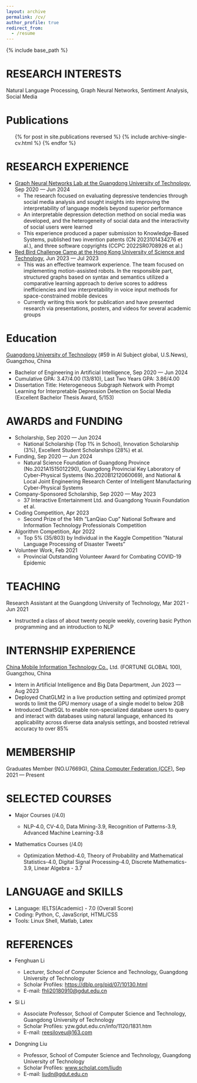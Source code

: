 ```yaml
---
layout: archive
permalink: /cv/
author_profile: true
redirect_from:
  - /resume
---
```


{% include base_path %}

RESEARCH INTERESTS
======
Natural Language Processing, Graph Neural Networks, Sentiment Analysis, Social Media

Publications
======
  <ul>{% for post in site.publications reversed %}
    {% include archive-single-cv.html %}
  {% endfor %}</ul>

RESEARCH EXPERIENCE
======
* [Graph Neural Networks Lab at the Guangdong University of Technology](https://cs.gdut.edu.cn/English/About_us.htm), Sep 2020 — Jun 2024
  * The research focused on evaluating depressive tendencies through social media analysis and sought insights into improving the interpretability of language models beyond superior performance
  * An interpretable depression detection method on social media was developed, and the heterogeneity of social data and the interactivity of social users were learned
  * This experience produced a paper submission to Knowledge-Based Systems, published two invention patents (CN 2023101434276 et al.), and three software copyrights (CCPC 2022SR0708926 et al.)
* [Red Bird Challenge Camp at the Hong Kong University of Science and Technology](https://www.hkust-gz.edu.cn/academics/teaching-and-learning-innovation/red-bird-challenge-camp/), Jun 2023 — Jul 2023
  * This was an effective teamwork experience. The team focused on implementing motion-assisted robots. In the responsible part, structured graphs based on syntax and semantics utilized a comparative learning approach to derive scores to address inefficiencies and low interpretability in voice input methods for space-constrained mobile devices
  * Currently writing this work for publication and have presented research via presentations, posters, and videos for several academic groups

Education
======
[Guangdong University of Technology](https://english.gdut.edu.cn/) (#59 in AI Subject global, U.S.News), Guangzhou, China
* Bachelor of Engineering in Artificial Intelligence, Sep 2020 — Jun 2024
* Cumulative GPA: 3.47/4.00 (13/810), Last Two Years GPA: 3.86/4.00
* Dissertation Title: Heterogeneous Subgraph Network with Prompt Learning for Interpretable Depression Detection on Social Media (Excellent Bachelor Thesis Award, 5/153)

AWARDS and FUNDING
======
* Scholarship, Sep 2020 — Jun 2024
  * National Scholarship (Top 1% in School), Innovation Scholarship (3%), Excellent Student Scholarships (28%) et al.
* Funding, Sep 2020 — Jun 2024
  * Natural Science Foundation of Guangdong Province (No.2021A1515012290), Guangdong Provincial Key Laboratory of Cyber-Physical Systems (No.2020B1212060069), and National & Local Joint Engineering Research Center of Intelligent Manufacturing Cyber-Physical Systems
* Company-Sponsored Scholarship, Sep 2020 — May 2023
  * 37 Interactive Entertainment Ltd. and Guangdong Youxin Foundation et al.
* Coding Competition, Apr 2023
  * Second Prize of the 14th ”LanQiao Cup” National Software and Information Technology Professionals Competition
* Algorithm Competition, Apr 2022
  * Top 5% (35/803) by Individual in the Kaggle Competition ”Natural Language Processing of Disaster Tweets”
* Volunteer Work, Feb 2021
  * Provincial Outstanding Volunteer Award for Combating COVID-19 Epidemic

TEACHING
======
Research Assistant at the Guangdong University of Technology, Mar 2021 - Jun 2021
* Instructed a class of about twenty people weekly, covering basic Python programming and an introduction to NLP 

INTERNSHIP EXPERIENCE
======
[China Mobile Information Technology Co.](https://www.cmi.chinamobile.com/en), Ltd. (FORTUNE GLOBAL 100), Guangzhou, China
* Intern in Artificial Intelligence and Big Data Department, Jun 2023 — Aug 2023
* Deployed ChatGLM2 in a live production setting and optimized prompt words to limit the GPU memory usage of a single model to below 2GB
* Introduced ChatSQL to enable non-specialized database users to query and interact with databases using natural language, enhanced its applicability across diverse data analysis settings, and boosted retrieval accuracy to over 85\%

MEMBERSHIP
======
Graduates Member (NO.U7669G), [China Computer Federation (CCF)](https://www.ccf.org.cn/en/), Sep 2021 — Present
  
SELECTED COURSES
======
* Major Courses (/4.0)
  * NLP-4.0, CV-4.0, Data Mining-3.9, Recognition of Patterns-3.9, Advanced Machine Learning-3.8

* Mathematics Courses (/4.0)
  * Optimization Method-4.0, Theory of Probability and Mathematical Statistics-4.0, Digital Signal Processing-4.0, Discrete Mathematics-3.9, Linear Algebra - 3.7

LANGUAGE and SKILLS
======
* Language: IELTS(Academic) - 7.0 (Overall Score)
* Coding: Python, C, JavaScript, HTML/CSS
* Tools: Linux Shell, Matlab, Latex

REFERENCES
======
* Fenghuan Li
  * Lecturer, School of Computer Science and Technology, Guangdong University of Technology
  * Scholar Profiles: https://dblp.org/pid/07/10130.html
  * E-mail: fhli20180910@gdut.edu.cn
 
* Si Li
  * Associate Professor, School of Computer Science and Technology, Guangdong University of Technology
  * Scholar Profiles: yzw.gdut.edu.cn/info/1120/1831.htm
  * E-mail: reesiloveu@163.com
  
* Dongning Liu
  * Professor, School of Computer Science and Technology, Guangdong University of Technology
  * Scholar Profiles: www.scholat.com/liudn
  * E-mail: liudn@gdut.edu.cn
